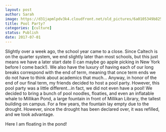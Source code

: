 ```yaml
---
layout: post
author: Sarah
image: https://d31japmlpdv3k4.cloudfront.net/old_pictures/6a0105349b8251970b01b8d290be5f970c-800wi.jpg
title: Pool Party? 
categories: [culture]
status: Publish
date: 2017-07-01
---
```


Slightly over a week ago, the school year came to a close. Since Caltech is on the quarter system, we end slightly later than most schools, but this just means we have a later start date (I can maybe go apple picking in New York before I come back!). We also have the luxury of having each of our long breaks correspond with the end of term, meaning that once term ends we do not have to think about academics that much…
Anyway, in honor of the end of our final term, my friends decided to host a pool party. However, this pool party was a little different…in fact, we did not even have a pool! We decided to bring a bunch of pool noodles, floaties, and even an inflatable whale to Millikan Pond, a large fountain in front of Millikan Library, the tallest building on campus. For a few years, the fountain lay empty due to the drought. However, since the drought has been declared over, it was refilled, and we took advantage.

Here I am floating in the pond!
